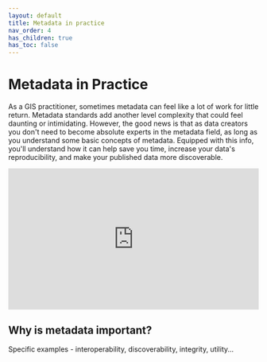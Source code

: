```yaml
---
layout: default
title: Metadata in practice
nav_order: 4
has_children: true
has_toc: false
---
```


# Metadata in Practice

As a GIS practitioner, sometimes metadata can feel like a lot of work for little return. Metadata standards add another level complexity that could feel daunting or intimidating. However, the good news is that as data creators you don't need to become absolute experts in the metadata field, as long as you understand some basic concepts of metadata. Equipped with this info, you'll understand how it can help save you time, increase your data's reproducibility, and make your published data more discoverable.

<div style="overflow: hidden;
  padding-top: 56.25%;
  position: relative">
  <iframe src="https://ubc-lib-geo.github.io/presentations/fcor599#/" title="metadata in practice" scrolling="no" frameborder="0"
    style="border: 0;
   height: 100%;
   left: 0;
   position: absolute;
   top: 0;
   width: 100%;">
   <p>Your browser does not support iframes.</p>
 </iframe>
</div>

## Why is metadata important?

Specific examples - interoperability, discoverability, integrity, utility...
